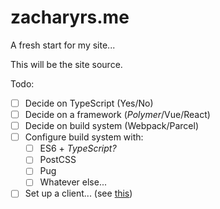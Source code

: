 # zacharyrs.me
A fresh start for my site...

This will be the site source.

Todo:
- [ ] Decide on TypeScript (Yes/No)
- [ ] Decide on a framework (_Polymer_/Vue/React)
- [ ] Decide on build system (Webpack/Parcel)
- [ ] Configure build system with:
  - [ ] ES6 + _TypeScript?_
  - [ ] PostCSS
  - [ ] Pug
  - [ ] Whatever else...
- [ ] Set up a client... (see [this](../../tree/client))
